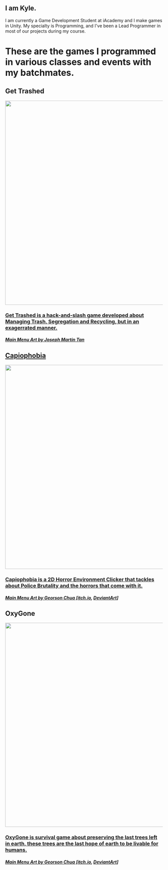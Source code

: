 ## I am Kyle.
I am currently a Game Development Student at iAcademy and I make games in Unity.
My specialty is Programming, and I've been a Lead Programmer in most of our projects during my course.

# These are the games I programmed in various classes and events with my batchmates.

## Get Trashed
<a href="https://drive.google.com/uc?export=view&id=1XpQpvtOXZy7moALUf4lxbLCJ7x08KS_q"><img src="https://drive.google.com/uc?export=view&id=1XpQpvtOXZy7moALUf4lxbLCJ7x08KS_q" style="width: 650px">
### Get Trashed is a hack-and-slash game developed about Managing Trash, Segregation and Recycling, but in an exagerrated manner.
##### Main Menu Art by Joseph Martin Tan

## Capiophobia
<a href="https://drive.google.com/uc?export=view&id=1hVwufwTA60WV_pbfpubOUauGIf0ji8_"><img src="https://drive.google.com/uc?export=view&id=1hVwufwTA60WV_pbfpubOUauGIf0ji8_-" style="width: 650px">
### Capiophobia is a 2D Horror Environment Clicker that tackles about Police Brutality and the horrors that come with it.
##### Main Menu Art by Georson Chua [[itch.io](https://zerogeorson.itch.io/), [DeviantArt](https://www.deviantart.com/zerogeorson/)]

## OxyGone
<a href="https://drive.google.com/uc?export=view&id=1LFw1AljNlJi60ygo9l2bV_BcW4LR543e"><img src="https://drive.google.com/uc?export=view&id=1LFw1AljNlJi60ygo9l2bV_BcW4LR543e" style="width: 650px">
### OxyGone is survival game about preserving the last trees left in earth, these trees are the last hope of earth to be livable for humans.
##### Main Menu Art by Georson Chua [[itch.io](https://zerogeorson.itch.io/), [DeviantArt](https://www.deviantart.com/zerogeorson/)]
